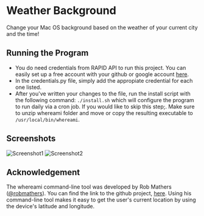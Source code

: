 # Weather Background 

Change your Mac OS background based on the weather of your current city and the time!

## Running the Program

* You do need credentials from RAPID API to run this project. You can easily set up a free account with your github or google account [here](https://rapidapi.com/community/api/open-weather-map).
* In the credentials.py file, simply add the appropiate credential for each one listed.
* After you've written your changes to the file, run the install script with the following command: `./install.sh` which will configure the program to run daily via a cron job. If you would like to skip this step;. Make sure to unzip whereami folder and move or copy the resulting executable to `/usr/local/bin/whereami`.


## Screenshots
![Screenshot1](https://github.com/nthimothe/WeatherBackground/blob/master/Screenshots/clear_day.png)
![Screenshot2](https://github.com/nthimothe/WeatherBackground/blob/master/Screenshots/clear_day_2.png)

## Acknowledgement

The whereami command-line tool was developed by Rob Mathers ([@robmathers](https://github.com/robmathers/)). You can find the link to the github project, [here](https://github.com/robmathers/WhereAmI). Using his command-line tool makes it easy to get the user's current location by using the device's latitude and longitude.

